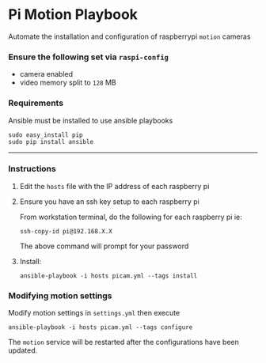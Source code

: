 # Pi Motion Playbook

Automate the installation and configuration of raspberrypi `motion` cameras

### Ensure the following set via `raspi-config`
- camera enabled
- video memory split to `128` MB

### Requirements

Ansible must be installed to use ansible playbooks

```
sudo easy_install pip
sudo pip install ansible
```

---

### Instructions

1. Edit the `hosts` file with the IP address of each raspberry pi

2. Ensure you have an ssh key setup to each raspberry pi

    From workstation terminal, do the following for each raspberry pi
    ie:
    ```
    ssh-copy-id pi@192.168.X.X
    ```
    The above command will prompt for your password

3. Install:
    ```
    ansible-playbook -i hosts picam.yml --tags install
    ```

### Modifying motion settings

Modify motion settings in `settings.yml` then execute

```
ansible-playbook -i hosts picam.yml --tags configure
```
The `motion` service will be restarted after the configurations have been updated.
